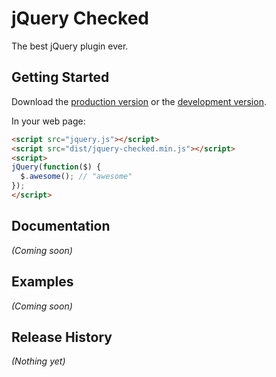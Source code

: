 # jQuery Checked

The best jQuery plugin ever.

## Getting Started
Download the [production version][min] or the [development version][max].

[min]: https://raw.github.com/cqiannum/jquery-checked/master/dist/jquery-checked.min.js
[max]: https://raw.github.com/cqiannum/jquery-checked/master/dist/jquery-checked.js

In your web page:

```html
<script src="jquery.js"></script>
<script src="dist/jquery-checked.min.js"></script>
<script>
jQuery(function($) {
  $.awesome(); // "awesome"
});
</script>
```

## Documentation
_(Coming soon)_

## Examples
_(Coming soon)_

## Release History
_(Nothing yet)_
